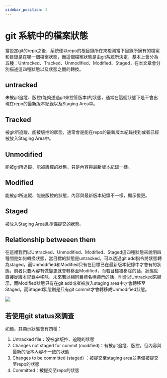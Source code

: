 ```yaml
---
sidebar_position: 4
---
```


# git 系統中的檔案狀態
當設定git的repo之後，系統便以repo的根目錄所在來檢測當下目錄所擁有的檔案和目錄是在哪一個檔案狀態，而這個檔案狀態是由git系統所決定，基本上會分為五種：Untracked、Tracked、Unmodified、Modified、Staged，在本文章會分別描述這四種狀態以及狀態之間的轉換。

## untracked
未被git追蹤、版控(能夠透過git來控管版本)的狀態，通常在這個狀態下是不會出現在repo的最新版本紀錄以及Staging Area中。

## Tracked
被git所追蹤、能被版控的狀態，通常會是能在repo的最新版本紀錄找到或者已經被放入Staging Area中。

## Unmodified
能被git所追蹤、能被版控的狀態，只是內容與最新版本紀錄一樣。

## Modified
能被git所追蹤、能被版控的狀態，內容與最新版本紀錄不一樣，顯示變更。

## Staged
被放入Staging Area且準備提交的狀態。

## Relationship betweeen them
在這裡我們以Untracked、Unmodified、Modified、Staged這四種狀態來說明四種間是如何轉換狀態，當目標的狀態是untracked，可以透過git add指令將狀態轉為staged，而Unmodified和Modified只有在目標已在最新版本紀錄中才會有的狀態，前者只要內容有做變更就會轉移至Modified，而若目標被移除的話，狀態就直接從版本紀錄中移除，未來若以相同目標名稱顯示的話，則會以Untracked來顯示，而Modified狀態只有在git add或者被放入staging area中才會轉移至Staged，而Staged狀態則是只有git commit才會轉移成Unmodified狀態。

![](https://res.cloudinary.com/dqfxgtyoi/image/upload/v1632583252/blog/git/lifecycle_kxzc2i.png)

## 若使用git status來調查
如題，其顯示狀態會有四種：

1. Untracked file：沒被git版控、追蹤的狀態
2. Changes not staged for commit (modified)：有被git追蹤、版控，但內容與最新的版本內容不一致的狀態
3. Changes to be committed (staged) ：被提交至staging area並準備被提交至repo的狀態 
4. Committed：被提交至repo的狀態